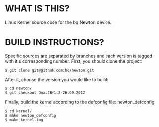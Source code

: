 WHAT IS THIS?
=============

Linux Kernel source code for the bq Newton device. 


BUILD INSTRUCTIONS?
===================

Specific sources are separated by branches and each version is tagged with it's corresponding number. First, you should
clone the project:

	$ git clone git@github.com:bq/newton.git

After it, choose the version you would like to build:

	$ cd newton/
	$ git checkout Oma.JBv1.2-26.09.2012


Finally, build the kernel according to the defconfig file: newton_defconfig 

	$ cd kernel/
	$ make newton_defconfig
	$ make kernel.img
